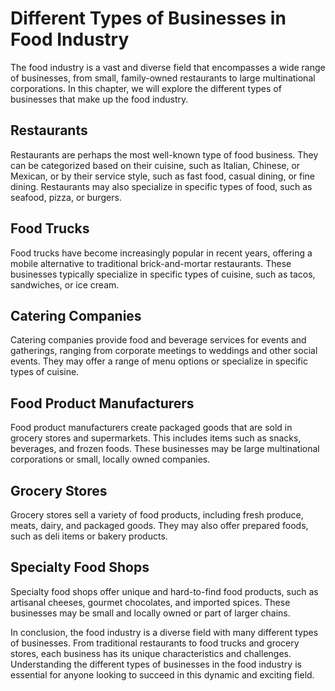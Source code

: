 Different Types of Businesses in Food Industry
==================================================================================

The food industry is a vast and diverse field that encompasses a wide range of businesses, from small, family-owned restaurants to large multinational corporations. In this chapter, we will explore the different types of businesses that make up the food industry.

Restaurants
-----------

Restaurants are perhaps the most well-known type of food business. They can be categorized based on their cuisine, such as Italian, Chinese, or Mexican, or by their service style, such as fast food, casual dining, or fine dining. Restaurants may also specialize in specific types of food, such as seafood, pizza, or burgers.

Food Trucks
-----------

Food trucks have become increasingly popular in recent years, offering a mobile alternative to traditional brick-and-mortar restaurants. These businesses typically specialize in specific types of cuisine, such as tacos, sandwiches, or ice cream.

Catering Companies
------------------

Catering companies provide food and beverage services for events and gatherings, ranging from corporate meetings to weddings and other social events. They may offer a range of menu options or specialize in specific types of cuisine.

Food Product Manufacturers
--------------------------

Food product manufacturers create packaged goods that are sold in grocery stores and supermarkets. This includes items such as snacks, beverages, and frozen foods. These businesses may be large multinational corporations or small, locally owned companies.

Grocery Stores
--------------

Grocery stores sell a variety of food products, including fresh produce, meats, dairy, and packaged goods. They may also offer prepared foods, such as deli items or bakery products.

Specialty Food Shops
--------------------

Specialty food shops offer unique and hard-to-find food products, such as artisanal cheeses, gourmet chocolates, and imported spices. These businesses may be small and locally owned or part of larger chains.

In conclusion, the food industry is a diverse field with many different types of businesses. From traditional restaurants to food trucks and grocery stores, each business has its unique characteristics and challenges. Understanding the different types of businesses in the food industry is essential for anyone looking to succeed in this dynamic and exciting field.
